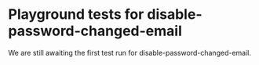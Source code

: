 # Playground tests for disable-password-changed-email
We are still awaiting the first test run for disable-password-changed-email.
